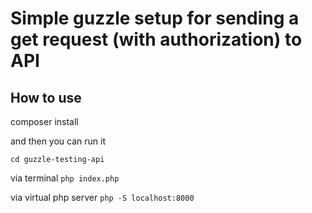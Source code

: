 # Simple guzzle setup for sending a get request (with authorization) to API

## How to use

composer install

and then you can run it

`cd guzzle-testing-api`

via terminal `php index.php`

via virtual php server `php -S localhost:8000`
